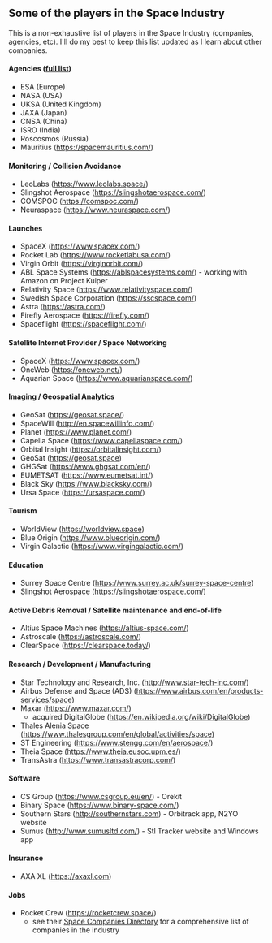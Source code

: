 ## Some of the players in the Space Industry

This is a non-exhaustive list of players in the Space Industry (companies, agencies, etc).
I'll do my best to keep this list updated as I learn about other companies.

#### Agencies ([full list](https://en.wikipedia.org/wiki/List_of_government_space_agencies))

*    ESA  (Europe)
*    NASA (USA)
*    UKSA (United Kingdom)
*    JAXA (Japan)
*    CNSA (China)
*    ISRO (India)
*    Roscosmos (Russia)
*    Mauritius (<https://spacemauritius.com/>)

#### Monitoring / Collision Avoidance

*    LeoLabs (<https://www.leolabs.space/>)
*    Slingshot Aerospace (<https://slingshotaerospace.com/>)
*    COMSPOC (<https://comspoc.com/>)
*    Neuraspace (<https://www.neuraspace.com/>)

#### Launches

*    SpaceX (<https://www.spacex.com/>)
*    Rocket Lab (<https://www.rocketlabusa.com/>)
*    Virgin Orbit (<https://virginorbit.com/>)
*    ABL Space Systems (<https://ablspacesystems.com/>) - working with Amazon on Project Kuiper
*    Relativity Space (<https://www.relativityspace.com/>)
*    Swedish Space Corporation (<https://sscspace.com/>)
*    Astra (<https://astra.com/>)
*    Firefly Aerospace (<https://firefly.com/>)
*    Spaceflight (<https://spaceflight.com/>)

#### Satellite Internet Provider / Space Networking

*    SpaceX (<https://www.spacex.com/>)
*    OneWeb (<https://oneweb.net/>)
*    Aquarian Space (<https://www.aquarianspace.com/>)

#### Imaging / Geospatial Analytics

*    GeoSat (<https://geosat.space/>)
*    SpaceWill (<http://en.spacewillinfo.com/>)
*    Planet (<https://www.planet.com/>)
*    Capella Space (<https://www.capellaspace.com/>)
*    Orbital Insight (<https://orbitalinsight.com/>)
*    GeoSat (<https://geosat.space>)
*    GHGSat (<https://www.ghgsat.com/en/>)
*    EUMETSAT (<https://www.eumetsat.int/>)
*    Black Sky (<https://www.blacksky.com/>)
*    Ursa Space (<https://ursaspace.com/>)

#### Tourism

*    WorldView (<https://worldview.space>)
*    Blue Origin (<https://www.blueorigin.com/>)
*    Virgin Galactic (<https://www.virgingalactic.com/>)

#### Education

*    Surrey Space Centre (<https://www.surrey.ac.uk/surrey-space-centre>)
*    Slingshot Aerospace (<https://slingshotaerospace.com/>)

#### Active Debris Removal / Satellite maintenance and end-of-life

*    Altius Space Machines (<https://altius-space.com/>)
*    Astroscale (<https://astroscale.com/>)
*    ClearSpace (<https://clearspace.today/>)

#### Research / Development / Manufacturing

*    Star Technology and Research, Inc. (<http://www.star-tech-inc.com/>)
*    Airbus Defense and Space (ADS) (<https://www.airbus.com/en/products-services/space>)
*    Maxar (<https://www.maxar.com/>)
     *    acquired DigitalGlobe (<https://en.wikipedia.org/wiki/DigitalGlobe>)
*    Thales Alenia Space (<https://www.thalesgroup.com/en/global/activities/space>)
*    ST Engineering (<https://www.stengg.com/en/aerospace/>)
*    Theia Space (<https://www.theia.eusoc.upm.es/>)
*    TransAstra (<https://www.transastracorp.com/>)

#### Software

*    CS Group (<https://www.csgroup.eu/en/>) - Orekit
*    Binary Space (<https://www.binary-space.com/>)
*    Southern Stars (<http://southernstars.com>) - Orbitrack app, N2YO website
*    Sumus (<http://www.sumusltd.com/>) - Stl Tracker website and Windows app

#### Insurance

*    AXA XL (<https://axaxl.com>)

#### Jobs

* Rocket Crew (<https://rocketcrew.space/>)
     *    see their [Space Companies Directory](https://rocketcrew.space/space-companies)
     for a comprehensive list of companies in the industry
